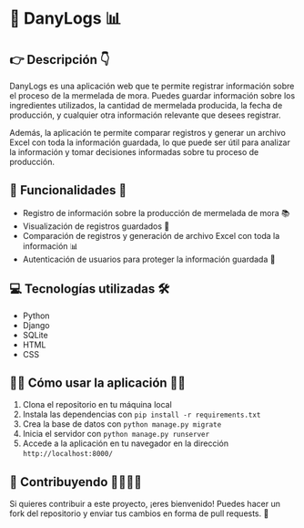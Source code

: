 # 📑 DanyLogs 📊

## 👉 Descripción 👇
DanyLogs es una aplicación web que te permite registrar información sobre el proceso de la mermelada de mora. Puedes guardar información sobre los ingredientes utilizados, la cantidad de mermelada producida, la fecha de producción, y cualquier otra información relevante que desees registrar.

Además, la aplicación te permite comparar registros y generar un archivo Excel con toda la información guardada, lo que puede ser útil para analizar la información y tomar decisiones informadas sobre tu proceso de producción.

## 📎 Funcionalidades 📎
- Registro de información sobre la producción de mermelada de mora 📚 
- Visualización de registros guardados 📑
- Comparación de registros y generación de archivo Excel con toda la información 📊
- Autenticación de usuarios para proteger la información guardada 🔐

## 💻 Tecnologías utilizadas 🛠
- Python
- Django
- SQLite
- HTML
- CSS

## 🧑‍💻 Cómo usar la aplicación 👩‍💻
1. Clona el repositorio en tu máquina local
2. Instala las dependencias con `pip install -r requirements.txt`
3. Crea la base de datos con `python manage.py migrate`
4. Inicia el servidor con `python manage.py runserver`
5. Accede a la aplicación en tu navegador en la dirección `http://localhost:8000/`

## 🚀 Contribuyendo 👨‍👩‍👧‍👦
Si quieres contribuir a este proyecto, ¡eres bienvenido! Puedes hacer un fork del repositorio y enviar tus cambios en forma de pull requests. 🤝
